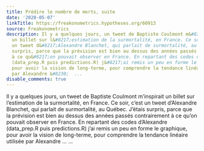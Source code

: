 ```yaml
---
title: Prédire le nombre de morts, suite
date: '2020-05-07'
linkTitle: https://freakonometrics.hypotheses.org/60913
source: Freakonometrics
description: Il y a quelques jours, un tweet de Baptiste Coulmont m&#8217;inspirait
  un billet sur l&#8217;estimation de la surmortalité, en France. Ce soir, c&#8217;est
  un tweet d&#8217;Alexandre Blanchet, qui parlait de surmortalité, au Québec. J&#8217;étais
  surpris, parce que la prévision est bien au dessus des années passés contrairement
  à ce qu&#8217;on pouvait observer en France. En repartant des codes d&#8217;Alexandre
  (data_prep.R puis predictions.R) j&#8217;ai remis un peu en forme le graphique,
  pour avoir la vision de long-terme, pour comprendre la tendance linéaire utilisée
  par Alexandre &#8230;  ...
disable_comments: true
---
```

Il y a quelques jours, un tweet de Baptiste Coulmont m&#8217;inspirait un billet sur l&#8217;estimation de la surmortalité, en France. Ce soir, c&#8217;est un tweet d&#8217;Alexandre Blanchet, qui parlait de surmortalité, au Québec. J&#8217;étais surpris, parce que la prévision est bien au dessus des années passés contrairement à ce qu&#8217;on pouvait observer en France. En repartant des codes d&#8217;Alexandre (data_prep.R puis predictions.R) j&#8217;ai remis un peu en forme le graphique, pour avoir la vision de long-terme, pour comprendre la tendance linéaire utilisée par Alexandre &#8230;  ...